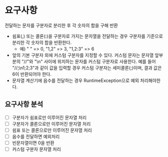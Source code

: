 # 요구사항
전달하는 문자를 구분자로 분리한 후 각 숫자의 합을 구해 반환

- 쉼표(,) 또는 콜론(:)을 구분자로 가지는 문자열을 전달하는 경우 구분자를 기준으로 분리한 각 숫자의 합을 반환한다.
  - 예) " " => 0, "1,2" => 3, "1,2:3" => 6
- 앞의 기본 구분자 외에 커스텀 구분자를 지정할 수 있다. 커스텀 문자는 문자열 앞부분의 "//"와 "\n" 사이에 위치하는 문자를 커스텀 구분자로 사용한다. 예를 들어 "//;\n1;2;3"과 같이 값을 입력할 경우 커스텀 구분자는 세미콜론(;)이며, 결과 값은 6이 반환되어야 한다.
- 문자열 계산기에 음수를 전달하는 경우 RuntimeException으로 예외 처리해야한다.

## 요구사항 분석

- [ ] 구분자가 쉼표로만 이루어진 문자열 처리
- [ ] 구분자가 콜론으로만 이루어진 문자열 처리
- [ ] 쉼표 또는 콜론으로만 이루어진 문자열 처리
- [ ] 음수를 전달하면 예외처리
- [ ] 빈문자열이면 0을 반환
- [ ] 커스텀 구분자 문자열 처리